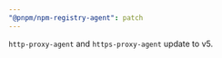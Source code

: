 ```yaml
---
"@pnpm/npm-registry-agent": patch
---
```


`http-proxy-agent` and `https-proxy-agent` update to v5.
